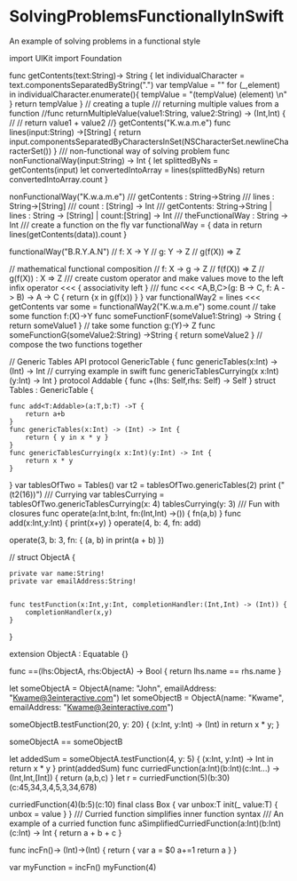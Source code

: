 # SolvingProblemsFunctionallyInSwift
An example of solving problems in a functional style

import UIKit
import Foundation

func getContents(text:String)-> String {
    let individualCharacter = text.componentsSeparatedByString(".")
    var tempValue = ""
    for (_,element)
        in individualCharacter.enumerate(){
        tempValue = "\(tempValue) \(element) \n"
    }
    return tempValue
}
// creating a tuple /// returning multiple values from a function
//func returnMultipleValue(value1:String, value2:String) -> (Int,Int) {
//  //  return value1 + value2
//}
getContents("K.w.a.m.e")
func lines(input:String) ->[String] {
    return input.componentsSeparatedByCharactersInSet(NSCharacterSet.newlineCharacterSet())
}
/// non-functional way of solving problem
func nonFunctionalWay(input:String) -> Int {
    let splittedByNs = getContents(input)
    let convertedIntoArray = lines(splittedByNs)
    return convertedIntoArray.count
}

nonFunctionalWay("K.w.a.m.e")
/// getContents : String->String
/// lines : String->[String]
/// count : [String] -> Int
/// getContents: String->String | lines : String -> [String] | count:[String] -> Int
/// theFunctionalWay : String -> Int
/// create a function on the fly
var functionalWay = {
    data in
     return lines(getContents(data)).count
}

functionalWay("B.R.Y.A.N")
// f: X -> Y
// g: Y -> Z
// g(f(X)) => Z



// mathematical functional composition
// f: X -> g -> Z
// f(f(X)) => Z
// g(f(X)) : X => Z
/// create custom operator and make values move to the left
infix operator <<< { associativity left }
///
func <<< <A,B,C>(g: B -> C, f: A -> B) -> A -> C {
    return {x in g(f(x)) }
}
var functionalWay2 = lines <<< getContents
var some = functionalWay2("K.w.a.m.e")
some.count
// take some function f:(X)->Y
func someFunctionF(someValue1:String) -> String {
    return someValue1
}
// take some function g:(Y)-> Z
func someFunctionG(someValue2:String) ->String {
    return someValue2
}
// compose the two functions together


// Generic Tables API
protocol GenericTable {
    func genericTables(x:Int) -> (Int) -> Int
    // currying example in swift
    func genericTablesCurrying(x x:Int)(y:Int) -> Int
}
protocol Addable {
    func +(lhs: Self,rhs: Self) -> Self
}
struct Tables : GenericTable {
    
    func add<T:Addable>(a:T,b:T) ->T {
        return a+b
    }
    func genericTables(x:Int) -> (Int) -> Int {
        return { y in x * y }
    }
    func genericTablesCurrying(x x:Int)(y:Int) -> Int {
        return x * y
    }
}
var tablesOfTwo = Tables()
var t2 = tablesOfTwo.genericTables(2)
print ("\(t2(16))")
/// Currying
var tablesCurrying = tablesOfTwo.genericTablesCurrying(x: 4)
tablesCurrying(y: 3)
/// Fun with closures
func operate(a:Int,b:Int, fn:(Int,Int) ->()) {
    fn(a,b)
}
func add(x:Int,y:Int) {
    print(x+y)
}
operate(4, b: 4, fn: add)

operate(3, b: 3, fn: { (a, b)  in print(a + b) })


//
struct ObjectA  {
    
    private var name:String!
    private var emailAddress:String!
    
    
    func testFunction(x:Int,y:Int, completionHandler:(Int,Int) -> (Int)) {
        completionHandler(x,y)
    }
}


extension ObjectA : Equatable {}

func ==(lhs:ObjectA, rhs:ObjectA) -> Bool {
    return lhs.name == rhs.name
}

let someObjectA = ObjectA(name: "John", emailAddress: "Kwame@3einteractive.com")
let someObjectB = ObjectA(name: "Kwame", emailAddress: "Kwame@3einteractive.com")

someObjectB.testFunction(20, y: 20) { (x:Int, y:Int) -> (Int) in
    return x * y;
}

someObjectA == someObjectB

let addedSum = someObjectA.testFunction(4, y: 5) { (x:Int, y:Int) -> Int in
    return x * y
}
print(addedSum)
func curriedFunction(a:Int)(b:Int)(c:Int...) -> (Int,Int,[Int])  {
    return (a,b,c)
}
let r = curriedFunction(5)(b:30)(c:45,34,3,4,5,3,34,678)


curriedFunction(4)(b:5)(c:10)
final class Box<T> {
    var unbox:T
    init(_ value:T) {
        unbox = value
    }
}
/// Curried function simplifies inner function syntax
/// An example of a curried function
func aSimplifiedCurriedFunction(a:Int)(b:Int)(c:Int) -> Int {
    return a + b + c
}

func incFn()-> (Int)->(Int) {
    return {
        var a = $0
        a+=1
        return a
    }
}


var myFunction = incFn()
myFunction(4)
